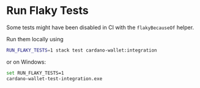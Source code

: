 # Run Flaky Tests

Some tests might have been disabled in CI with the `flakyBecauseOf` helper.

Run them locally using 

```bash
RUN_FLAKY_TESTS=1 stack test cardano-wallet:integration
```

or on Windows:
```bash
set RUN_FLAKY_TESTS=1
cardano-wallet-test-integration.exe
```
